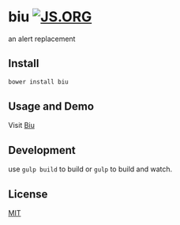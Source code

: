 # biu [![JS.ORG](https://img.shields.io/badge/js.org-biu-ffb400.svg?style=flat-square)](http://js.org)

an alert replacement

## Install

```bash
bower install biu
```

## Usage and Demo

Visit [Biu](http://biu,js.org)

## Development

use `gulp build` to build or `gulp` to build and watch.

## License

[MIT](/LICENSE)
